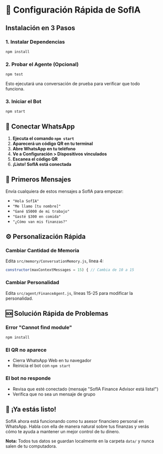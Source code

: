 # 🚀 Configuración Rápida de SofIA

## Instalación en 3 Pasos

### 1. Instalar Dependencias
```bash
npm install
```

### 2. Probar el Agente (Opcional)
```bash
npm test
```
Esto ejecutará una conversación de prueba para verificar que todo funciona.

### 3. Iniciar el Bot
```bash
npm start
```

## 📱 Conectar WhatsApp

1. **Ejecuta el comando `npm start`**
2. **Aparecerá un código QR en tu terminal**
3. **Abre WhatsApp en tu teléfono**
4. **Ve a Configuración > Dispositivos vinculados**
5. **Escanea el código QR**
6. **¡Listo! SofIA está conectada**

## 💬 Primeros Mensajes

Envía cualquiera de estos mensajes a SofIA para empezar:

- `"Hola SofIA"`
- `"Me llamo [tu nombre]"`
- `"Gané $5000 de mi trabajo"`
- `"Gasté $300 en comida"`
- `"¿Cómo van mis finanzas?"`

## ⚙️ Personalización Rápida

### Cambiar Cantidad de Memoria
Edita `src/memory/ConversationMemory.js`, línea 4:
```javascript
constructor(maxContextMessages = 15) { // Cambia de 10 a 15
```

### Cambiar Personalidad
Edita `src/agent/FinanceAgent.js`, líneas 15-25 para modificar la personalidad.

## 🆘 Solución Rápida de Problemas

### Error "Cannot find module"
```bash
npm install
```

### El QR no aparece
- Cierra WhatsApp Web en tu navegador
- Reinicia el bot con `npm start`

### El bot no responde
- Revisa que esté conectado (mensaje "SofIA Finance Advisor está lista!")
- Verifica que no sea un mensaje de grupo

## 🎯 ¡Ya estás listo!

SofIA ahora está funcionando como tu asesor financiero personal en WhatsApp. Habla con ella de manera natural sobre tus finanzas y verás cómo te ayuda a mantener un mejor control de tu dinero.

**Nota:** Todos tus datos se guardan localmente en la carpeta `data/` y nunca salen de tu computadora. 